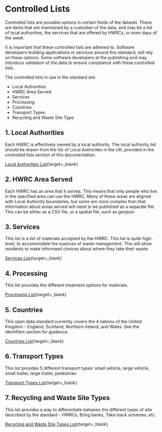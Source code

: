 # Controlled Lists

Controlled lists are possible options in certain fields of the dataset. These are items that are maintained by a custodian of the data, and may be a list of local authorities, the services that are offered by HWRCs, or even days of the week.

It is important that these controlled lists are adhered to. Software developers building applications or services around this standard, will rely on these options. Some software developers at the publishing end may introduce validation of the data to ensure compliance with these controlled lists. 

The controlled lists in use in the standard are:

* Local Authorities
* HWRC Area Served
* Services
* Processing
* Countries
* Transport Types
* Recycling and Waste Site Type

## 1. Local Authorities

Each HWRC is effectively owned by a local authority. The local authority list should be drawn from the list of Local Authorites in the UK, provided in the controlled lists section of this documentation.

[Local Authorities List](https://github.com/OpenDataManchester/Open3R/blob/V2/docs/6_Controlled_Lists/6_1_1_Local_Authorities.csv){target=_blank}

## 2. HWRC Area Served

Each HWRC has an area that it serves. This means that only people who live in the specified area can use the HWRC. Many of these areas are aligned with Local Authority boundaries, but some are more complex than that. Information about areas served will need to be published as a separate file. This can be either as a CSV file, or a spatial file, such as geojson.

## 3. Services

This list is a list of materials accepted by the HWRC. This list is quite high-level, to accommodate the nuances of waste management. This will allow residents to make informaed choices about where they take their waste.

[Services List](https://github.com/OpenDataManchester/Open3R/blob/V2/docs/6_Controlled_Lists/6_1_3_Services.csv){target=_blank}

## 4. Processing

This list provides the different treatment options for materials.

[Processing List](https://github.com/OpenDataManchester/Open3R/blob/V2/docs/6_Controlled_Lists/6_1_4_Processes.csv){target=_blank}

## 5. Countries

This open data standard currently covers the 4 nations of the United Kingdom - England, Scotland, Northern Ireland, and Wales. See the identifiers section for guidance.

[Countries List](https://github.com/OpenDataManchester/Open3R/blob/V2/docs/6_Controlled_Lists/6_1_5_Countries.csv){target=_blank}

## 6. Transport Types

This list provides 5 different transport types: small vehicle, large vehicle, small trailer, large trailer, pedestrian.

[Transport Types List](https://github.com/OpenDataManchester/Open3R/blob/V2/docs/6_Controlled_Lists/6_1_6_Transport_Types.csv){target=_blank}

## 7. Recycling and Waste Site Types

This list provides a way to differentiate between the different tyeps of site described by the standard - HWRCs, Bring banks, Take-back schemes, etc.

[Recycling and Waste Site Types List](https://github.com/OpenDataManchester/Open3R/blob/V2/docs/6_Controlled_Lists/6_1_7_RWS_Types.csv){target=_blank}


